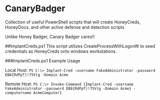 # CanaryBadger
Collection of useful PowerShell scripts that will create HoneyCreds, HoneyDocs, and other active defense and detection scripts

Unlike Honey Badger, Canary Badger cares!! 

##ImplantCreds.ps1
This script utilizes CreateProcessWithLogonW to seed credentials as HoneyCreds onto windows workstations.

###ImplantCreds.ps1 Example Usage

Local Host: `PS C:\> Implant-Cred -username FakeAdministrator -password EB8{RdPpT)!75V)g -Domain Acme`

Remote Host: `PS C:\> Invoke-Command {Implant-Cred -username FakeAdministrator -password EB8{RdPpT)!75V)g -Domain Acme} -computername AcmeComputer1`
